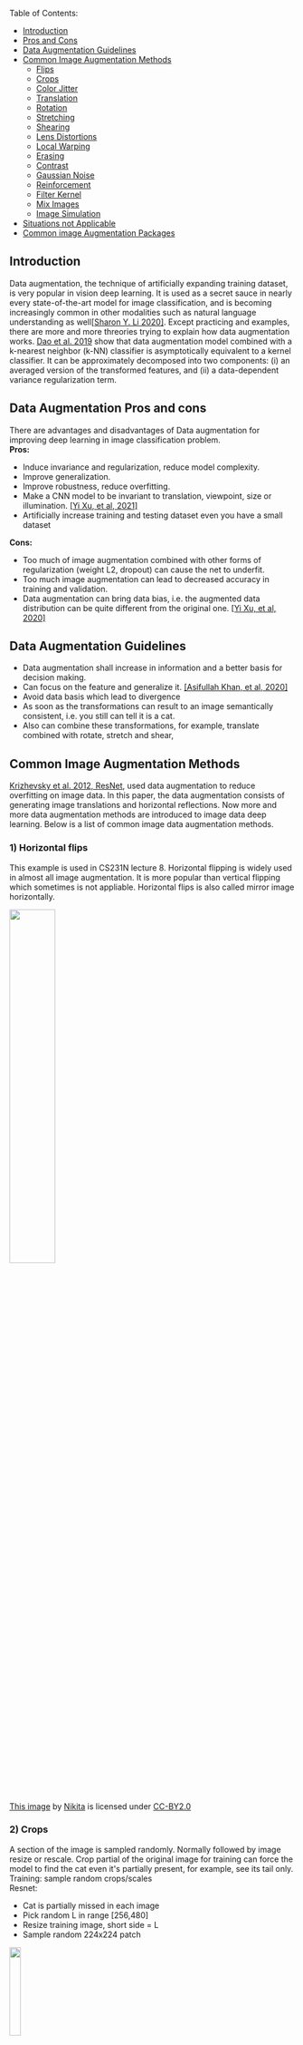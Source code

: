 Table of Contents:

- [Introduction](#intro)
- [Pros and Cons](#pros)
- [Data Augmentation Guidelines](#guidelines)
- [Common Image Augmentation Methods](#methods)
   - [Flips](#flips)
   - [Crops](#crops)
   - [Color Jitter](#jitter)
   - [Translation](#translation)
   - [Rotation ](#rotation)
   - [Stretching](#stretching)
   - [Shearing](#shearing)
   - [Lens Distortions](#distortion)
   - [Local Warping](#warp)
   - [Erasing](#erase)
   - [Contrast](#contrast)
   - [Gaussian Noise](#noise)
   - [Reinforcement](#reinforcement)
   - [Filter Kernel](#filter)
   - [Mix Images](#mix)
   - [Image Simulation](#simulation)
- [Situations not Applicable](#applicable)
- [Common image Augmentation Packages](#package)

<a name='intro'></a>
## Introduction
Data augmentation, the technique of artificially expanding training dataset, is very popular in vision deep learning. It is used as a secret sauce in nearly every state-of-the-art model for image classification, and is becoming increasingly common in other modalities such as natural language understanding as well[[Sharon Y. Li 2020]](http://ai.stanford.edu/blog/data-augmentation/). Except practicing and examples, there are more and more threories trying to explain how data augmentation works. [Dao et al. 2019](http://proceedings.mlr.press/v97/dao19b/dao19b.pdf) show that data augmentation model combined with a k-nearest neighbor (k-NN) classifier is asymptotically equivalent to a kernel classifier. It can be approximately decomposed into two components: (i) an averaged version of the transformed features, and (ii) a data-dependent variance regularization term.

<a name='pros'></a>
## Data Augmentation Pros and cons
There are advantages and disadvantages of Data augmentation for improving deep learning in image classification problem.\
**Pros:**
-	Induce invariance and regularization, reduce model complexity. 
-	Improve generalization. 
-	Improve robustness, reduce overfitting. 
-	Make a CNN model to be invariant to translation, viewpoint, size or illumination. [[Yi Xu, et al, 2021]](https://openreview.net/forum?id=p84tly8c4zf)
-	Artificially increase training and testing dataset even you have a small dataset

**Cons:**
-	Too much of image augmentation combined with other forms of regularization (weight L2, dropout) can cause the net to underfit.
-	Too much image augmentation can lead to decreased accuracy in training and validation. 
-	Data augmentation can bring data bias, i.e. the augmented data distribution can be quite different from the original one. [[Yi Xu, et al, 2020]]( https://arxiv.org/pdf/2010.01267.pdf)

<a name='guidelines'></a>
## Data Augmentation Guidelines
-	Data augmentation shall increase in information and a better basis for decision making. 
-	Can focus on the feature and generalize it. [[Asifullah Khan, et al, 2020]](https://arxiv.org/ftp/arxiv/papers/1901/1901.06032.pdf)
-	Avoid data basis which lead to divergence
-	As soon as the transformations can result to an image semantically consistent, i.e. you still can tell it is a cat. 
-	Also can combine these transformations, for example, translate combined with rotate, stretch and shear, 

<a name='methods'></a>
## Common Image Augmentation Methods
[Krizhevsky et al. 2012, ResNet](https://www.cs.toronto.edu/~kriz/imagenet_classification_with_deep_convolutional.pdf), used data augmentation to  reduce overfitting on image data. In this paper, the data augmentation consists of generating image translations and horizontal reflections. Now more and more data augmentation methods are introduced to image data deep learning. Below is a list of common image data augmentation methods.

<a name='flips'></a>
### 1)	Horizontal flips
This example is used in CS231N lecture 8. Horizontal flipping is widely used in almost all image augmentation. It is more popular than vertical flipping which sometimes is not appliable. Horizontal flips is also called mirror image horizontally. 
 <div class="fig figcenter fighighlight">
  <img src="/assets/ia/flip.jpg" width="40%">
  <div class="figcaption">
   
 [This image](https://www.flickr.com/photos/malfet/1428198050) by [Nikita](https://www.flickr.com/photos/malfet/) is licensed under [CC-BY2.0](https://creativecommons.org/licenses/by/2.0/)

<a name='crops'></a>
### 2)	Crops
A section of the image is sampled randomly. Normally followed by image resize or rescale. Crop partial of the original image for training can force the model to find the cat even it's partially present, for example, see its tail only.\
Training: sample random crops/scales\
Resnet:
   -	Cat is partially missed in each image
   -	Pick random L in range [256,480]
   -	Resize training image, short side = L
   -	Sample random 224x224 patch
  <div class="fig figcenter fighighlight">
  <img src="/assets/ia/crop1.jpg" width="20%">
  <div class="figcaption">

Testing: average a fixed set of crops\
ResNet:
   -	Resize image at 5 scales: {224,256,384,480,640}
   -	For each size, use 10 224x224 crops: (4 corners + 1 center)  x flips 
 <div class="fig figcenter fighighlight">
  <img src="/assets/ia/crop2.jpg" width="50%">
  <div class="figcaption">
  <br/>
 <div class="fig figcenter fighighlight">
  <img src="/assets/ia/crop3.jpg" width="50%">
  <div class="figcaption">
 
<a name='jitter'></a>
### 3)	Color jitter

   -	Randomize contrast and brightness
   -	Apply PCA to all R,G,B channels in training set
   -	Sample color offset along principal component directions
   -	Add grayscale offset to all pixels of a training image
   -	Hue jitter shifts the hue by a random amount
 <div class="fig figcenter fighighlight">
  <img src="/assets/ia/color_jitter.jpg" width="50%">
  <div class="figcaption"> 

<a name='translation'></a>
### 4)	Translation
Translation is to shift the image left or right, up or down, on a ratio that defines how much maximum to shift. To resize the image back to its original dimensions Keras by default uses a filling mode called ‘nearest’. In the following example, we assume that the image has a black background beyond its boundary, and are translated appropriately. This method of augmentation is very useful as most objects can be located at almost anywhere in the image. This forces your convolutional neural network to look everywhere. [Arun Gandhi, 2021](https://nanonets.com/blog/data-augmentation-how-to-use-deep-learning-when-you-have-limited-data-part-2/)
  <div class="fig figcenter fighighlight">
  <img src="/assets/ia/translation.jpg" width="50%">
  <div class="figcaption">
   
<a name='rotation'></a>
### 5)	Rotation 
Rotation is a nasty data augmentation due to the blank border after rotating an angle not 90 or 180 degree. [Arun Gandhi, 2021](https://nanonets.com/blog/data-augmentation-how-to-use-deep-learning-when-you-have-limited-data-part-2/)
  <div class="fig figcenter fighighlight">
  <img src="/assets/ia/rotation.jpg" width="50%">
  <div class="figcaption">
  
     
<a name='stretching'></a>
### 6)	Stretching
The contrast stretching is a tool to normalize or narrow image contrast. This provides model with the chance to detect objects in blur or foggy situation.
  <div class="fig figcenter fighighlight">
  <img src="/assets/ia/stretch.jpg" width="50%">
  <div class="figcaption">
   
<a name='shearing'></a>
### 7)	Shearing
Shearing is a bounding box transformation that can be done with the help of the transformation matrix. In shearing, we turn the rectangular image into a parallelogrammed image. [Ayoosh Kathuria, 2018](https://blog.paperspace.com/data-augmentation-for-object-detection-rotation-and-shearing/). Shearing can describe the situation when the camera is in a skewed view angle.
  <div class="fig figcenter fighighlight">
  <img src="/assets/ia/shear.jpg" width="50%">
  <div class="figcaption">
   
<a name='distortion'></a>
### 8)	Lens distortions
In different viewpoint, lens distortion describe the object differently in scale and correlation
  <div class="fig figcenter fighighlight">
  <img src="/assets/ia/distortion.jpg" width="50%">
  <div class="figcaption">
     
[Sebastian Lutz, et al, 2019](https://arrow.tudublin.ie/cgi/viewcontent.cgi?article=1001&context=impstwo)
   
<a name='warp'></a>
### 9)	Local warping
This paper uses local warping to create more smaples when training a machine learning classifier. New data is generated through transformations applied in the data-space. This provides a great benefit for imporving performance and reducing overfitting.
  <div class="fig figcenter fighighlight">
  <img src="/assets/ia/warp.jpg" width="50%">
  <div class="figcaption">
     
[Sebastien C. Wong, et al, 2016](https://arxiv.org/pdf/1609.08764.pdf)
[Hong Liu, et al, 2020](https://aapm.onlinelibrary.wiley.com/doi/abs/10.1002/mp.14651)
   
<a name='erase'></a>
### 10)	Erasing
This paper introduces random erasing data augmentation method for training the convolutional neural network (CNN). In training, random erasing randomly selects a rectangle region in an image and erases its pixels with random values. In this process, training images with various levels of occlusion are generated, which reduces the risk of over-fitting and makes the model robust to occlusion. Random Erasing is parameter learning free, easy to implement, and can be integrated with most of the CNN-based recognition models. [Zhun Zhong, et al, 2019]( https://ojs.aaai.org/index.php/AAAI/article/view/7000 )
  <div class="fig figcenter fighighlight">
  <img src="/assets/ia/erise.jpg" width="50%">
  <div class="figcaption">
     

<a name='contrast'></a>
### 11)	Contrast / histogram processing 
Change image contrast by maximize image histogram. The newly created images can be used to pre-train the given neural network in order to improve the training process efficiency. But data deficiency is one of the most relevant issues. [Agnieszka M. et al, 2018](https://ieeexplore.ieee.org/abstract/document/8388338)
  <div class="fig figcenter fighighlight">
  <img src="/assets/ia/contrast.jpg" width="50%">
  <div class="figcaption">
    
     
<a name='noise'></a>
### 12)	Add Gaussian noise
Over-fitting usually happens when your neural network tries to learn high frequency features (patterns that occur a lot) that may not be useful. Gaussian noise, which has zero mean, essentially has data points in all frequencies, effectively distorting the high frequency features. This also means that lower frequency components (usually, your intended data) are also distorted, but your neural network can learn to look past that. Adding just the right amount of noise can enhance the learning capability. [Arun Gandhi, 2021](https://nanonets.com/blog/data-augmentation-how-to-use-deep-learning-when-you-have-limited-data-part-2/)
  <div class="fig figcenter fighighlight">
  <img src="/assets/ia/noise.jpg" width="50%">
  <div class="figcaption">

     
<a name='reinforcement'></a>
### 13)	Using reinforcement learning to for image data augmentation 
This paper describes a procedure called AutoAugment to automatically search for improved dataaugmentation policies. And use the search algorithm to find the best policy such that the neural network yields the highest validation accuracy on a target dataset. [Cubuk et al. 2019](https://openaccess.thecvf.com/content_CVPR_2019/papers/Cubuk_AutoAugment_Learning_Augmentation_Strategies_From_Data_CVPR_2019_paper.pdf)
  <div class="fig figcenter fighighlight">
  <img src="/assets/ia/reinforce.jpg" width="50%">
  <div class="figcaption">


<a name='filter'></a>
### 14)	 Apply Filter kernel
Kernel filters are a very popular technique in image processing to sharpen and blur images. These filters work by sliding an n × n matrix across an image with either a Gaussian blur filter, which will result in a blurrier image, or a high contrast vertical or horizontal edge filter which will result in a sharper image along edges. Intuitively, blurring images for Data Augmentation could lead to higher resistance to motion blur during testing. Additionally, sharpening images for Data Augmentation could result in encapsulating more details about objects of interest. [Guoliang K, et al. 2017](https://arxiv.org/pdf/1707.07103.pdf)
  <div class="fig figcenter fighighlight">
  <img src="/assets/ia/filterKernel.jpg" width="50%">
  <div class="figcaption">
   
     
<a name='mix'></a>
### 15)	 Mix images
The concept of mixing images in an unintuitive way was further investigated by [Summers and Dinneen](https://arxiv.org/pdf/1805.11272.pdf). They looked at using non-linear methods to combine images into new training instances. All of the methods they used resulted in better performance compared to the baseline models. 
  <div class="fig figcenter fighighlight">
  <img src="/assets/ia/mixed.jpg" width="50%">
  <div class="figcaption">
Another example: Train on rando blends of images, i.e. 40% cat, 60% dog. Then use original images for test.
  <div class="fig figcenter fighighlight">
  <img src="/assets/ia/blend.jpg" width="50%">
  <div class="figcaption">
   
     
<a name='simulation'></a>
### 16)	Image simulation
This  paper  ex-ploresdomain  randomization,  a  simple  technique  for  trainingmodels on simulated images that transfer to real images by ran-domizing rendering in the simulator. With enough variability inthe simulator,  the real  world may  appear to  the model  as justanother  variation.  [Josh Tabin, et al, 2017](https://arxiv.org/pdf/1703.06907.pdf)
  <div class="fig figcenter fighighlight">
  <img src="/assets/ia/simulation.jpg" width="50%">
  <div class="figcaption">

     
<a name='applicable'></a>
## Situations that Data Augmentation is  not Applicable
1)	OCR can’t use vertical flipping, because “6” after flipping is “9”.
2)	

<a name='package'></a>
## Common image Augmentation Packages
-	keras.preprocessing.image.[ImageDataGenerator](https://www.tensorflow.org/api_docs/python/tf/keras/preprocessing/image/ImageDataGenerator)
-	[imaug](https://imgaug.readthedocs.io/en/latest/)
-	[albumentations](https://albumentations.ai/)
-	[opencv](https://towardsdatascience.com/complete-image-augmentation-in-opencv-31a6b02694f5)
-	[augmentor](https://augmentor.readthedocs.io/en/master/)
-	[skimage](https://scikit-image.org/docs/dev/api/skimage.html)
-	[solt](https://mipt-oulu.github.io/solt/)
